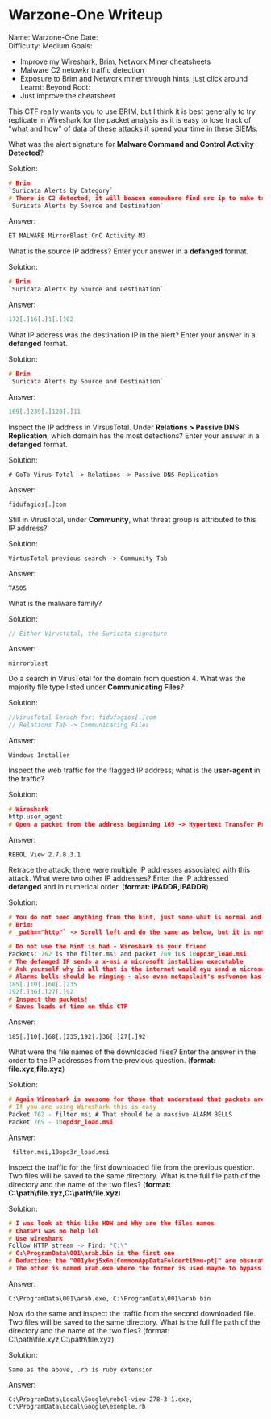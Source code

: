 # Warzone-One Writeup

Name: Warzone-One
Date:  
Difficulty:  Medium
Goals:  
- Improve my Wireshark, Brim,  Network Miner cheatsheets
- Malware C2 netowkr traffic detection
- Exposure to Brim and Network miner through hints; just click around
Learnt:
Beyond Root:
- Just improve the cheatsheet

This CTF really wants you to use BRIM, but I think it is best generally to try replicate in Wireshark for the packet analysis as it is easy to lose track of "what and how" of data of these attacks if spend your time in these SIEMs. 

What was the alert signature for **Malware Command and Control Activity Detected**?

Solution:
```c
# Brim
`Suricata Alerts by Category` 
# There is C2 detected, it will beacon somewhere find src ip to make transvering main page easier
`Suricata Alerts by Source and Destination` 

```
Answer:
```c
ET MALWARE MirrorBlast CnC Activity M3
```
 
What is the source IP address? Enter your answer in a **defanged** format. 

Solution:
```c
# Brim
`Suricata Alerts by Source and Destination` 
```
Answer:
```c
172[.]16[.]1[.]102
```
 
What IP address was the destination IP in the alert? Enter your answer in a **defanged** format. 

Solution:
```c
# Brim
`Suricata Alerts by Source and Destination` 
```
Answer:
```c
169[.]239[.]128[.]11
```
 
Inspect the IP address in VirsusTotal. Under **Relations > Passive DNS Replication**, which domain has the most detections? Enter your answer in a **defanged** format. 

Solution:

```
# GoTo Virus Total -> Relations -> Passive DNS Replication
```
Answer:
```
fidufagios[.]com
```
 
Still in VirusTotal, under **Community**, what threat group is attributed to this IP address?

Solution:
```
VirtusTotal previous search -> Community Tab
```
Answer:
```
TA505
```
 
What is the malware family?

Solution:
```c
// Either Virustotal, the Suricata signature
```
Answer:
```
mirrorblast
```
 
Do a search in VirusTotal for the domain from question 4. What was the majority file type listed under **Communicating Files**?

Solution:
```c
//VirusTotal Serach for: fidufagios[.]com
// Relations Tab -> Communicating Files
```
Answer:
```
Windows Installer
```
 
Inspect the web traffic for the flagged IP address; what is the **user-agent** in the traffic?

Solution:
```c
# Wireshark
http.user_agent
# Open a packet from the address beginning 169 -> Hypertext Transfer Protocol -> User Agent
```
Answer:
```
REBOL View 2.7.8.3.1
```

 
Retrace the attack; there were multiple IP addresses associated with this attack. What were two other IP addresses? Enter the IP addressed **defanged** and in numerical order. (**format: IPADDR,IPADDR**)

Solution:
```c
# You do not need anything from the hint, just some what is normal and would the attacker do x 
# Brim:
# _path=="http"` -> Scroll left and do the same as below, but it is not as informative 

# Do not use the hint is bad - Wireshark is your friend
Packets: 762 is the filter.msi and packet 769 ius 10opd3r_load.msi
# The defanged IP sends a x-msi a microsoft installion executable
# Ask yourself why in all that is the internet would oyu send a microsoft installer over the wire to a webserver
# Alarms bells should be ringing - also even metapsloit's msfvenom has builtin msi 
185[.]10[.]68[.]235
192[.]36[.]27[.]92
# Inspect the packets!
# Saves loads of time on this CTF
```
Answer:
```
185[.]10[.]68[.]235,192[.]36[.]27[.]92
```
 
What were the file names of the downloaded files? Enter the answer in the order to the IP addresses from the previous question. (**format: file.xyz,file.xyz**)

Solution:
```c
# Again Wireshark is awesome for those that understand that packets are Locard principle you can never scrub unless you have the Wiper or Sugergical Logs Capability
# If you are using Wireshark this is easy
Packet 762 - filter.msi # That should be a massive ALARM BELLS 
Packet 769 - 10opd3r_load.msi
```
Answer:
```
 filter.msi,10opd3r_load.msi
```

Inspect the traffic for the first downloaded file from the previous question. Two files will be saved to the same directory. What is the full file path of the directory and the name of the two files? (**format: C:\path\file.xyz,C:\path\file.xyz**)

Solution:
```c
# I was look at this like HOW and Why are the files names 
# ChatGPT was no help lol
# Use wireshark
Follow HTTP stream -> Find: "C:\"
# C:\ProgramData\001\arab.bin is the first one
# Deduction: the "001yhcj5x6n|CommonAppDataFoldert19mu-pt|" are obsucated strings
# The other is named arab.exe where the former is used maybe to bypass a signature on extension
```
Answer:

```
C:\ProgramData\001\arab.exe, C:\ProgramData\001\arab.bin
```
 
Now do the same and inspect the traffic from the second downloaded file. Two files will be saved to the same directory. What is the full file path of the directory and the name of the two files? (format: C:\path\file.xyz,C:\path\file.xyz)

Solution:
```
Same as the above, .rb is ruby extension
```
Answer:
```
C:\ProgramData\Local\Google\rebol-view-278-3-1.exe, C:\ProgramData\Local\Google\exemple.rb
```

